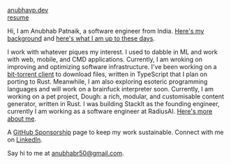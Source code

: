 [anubhavp.dev](https://anubhavp.dev/)  
[resume](https://anubhavp.dev/resume.pdf)

Hi, I am Anubhab Patnaik, a software engineer from India. [Here's my background](https://anubhavp.dev/cv.html) and [here's what I am up to these days](https://anubhavp.dev/current.html).

I work with whatever piques my interest. I used to dabble in ML and work with web, mobile, and CMD applications. Currently, I am wroking on improving and optimizing software infrastructure. I've been working on a [bit-torrent client](https://github.com/fuzzymfx/b) to download files, written in TypeScript that I plan on porting to Rust. Meanwhile, I am also exploring esoteric programming languages and will work on a brainfuck interpreter soon. Currently, I am working on a pet project, Dough: a rich, modular, and customisable content generator, written in Rust. I was building StackIt as the founding engineer, currently I am working as a software engineer at RadiusAI. [Here's more about me](https://anubhavp.dev/about.html).

A [GitHub Sponsorship](https://github.com/sponsors/fuzzymfx/) page to keep my work sustainable. Connect with me on [LinkedIn](https://www.linkedin.com/in/anubhabpatnaik/).

Say hi to me at <anubhabr50@gmail.com>.
